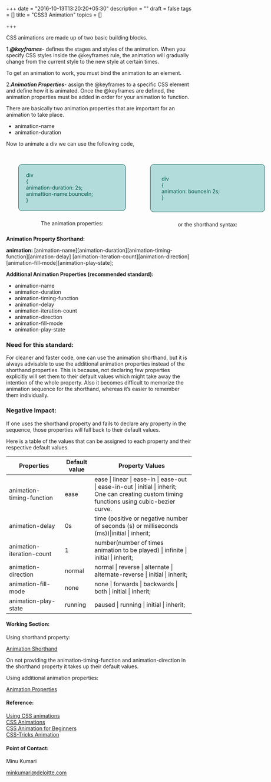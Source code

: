 +++
date = "2016-10-13T13:20:20+05:30"
description = ""
draft = false
tags = []
title = "CSS3 Animation"
topics = []

+++


<p>CSS animations are made up of two basic building blocks.</p>

<p> 1.<strong><i>@keyframes</i></strong>- defines the stages and styles of the animation. When you specify CSS styles inside the @keyframes rule, the animation will gradually change from the current style to the new style at certain times.
</p><p>To get an animation to work, you must bind the animation to an element.</p>

<p>2.<strong><i>Animation Properties</i></strong>- assign the @keyframes to a specific CSS element and define how it is animated.
Once the @keyframes are defined, the animation properties must be added in order for your animation to function.<p>

<p>There are basically two animation properties that are important for an animation to take place.</p>
    <ul>
        <li>animation-name</li>
        <li>animation-duration</li>
    </ul>
<p>Now to animate a div we can use the following code,</p>

<div style="display: flex;">
<div style="text-align:center;padding: 5px;margin:3px;">
<div class="prop">
  div<br/>
    {<br/>
    animation-duration: 2s;<br/>
    animattion-name:bounceIn;<br/>
  }
</div>
<figcaption>The animation properties:</figcaption>
</div>
<div style="text-align:center;padding: 5px;margin:3px;">
  <div class="prop" style="padding:30px">
  div<br/> {<br/>
    animation: bounceIn 2s;<br/>
  }
  </div>    
<figcaption>or the shorthand syntax:</figcaption>
</div>
</div>

<p><strong>Animation Property Shorthand:</strong></p>
<p><strong>animation: </strong>[animation-name][animation-duration][animation-timing-function][animation-delay] [animation-iteration-count][animation-direction][animation-fill-mode][animation-play-state];</p>

<p><strong>Additional Animation Properties (recommended standard):</strong></p>
<ul>
  <li>animation-name</li>
  <li>animation-duration</li>
  <li>animation-timing-function</li>
  <li>animation-delay</li>
  <li>animation-iteration-count</li>
  <li>animation-direction</li>
  <li>animation-fill-mode</li>
  <li>animation-play-state</li>
</ul>

<h3>Need for this standard:</h3>

<p>For cleaner and faster code, one can use the animation shorthand, but it is always advisable to use the additional animation properties instead of the shorthand properties. This is because, not declaring few properties explicitly will set them to their default values which might take away the intention of the whole property. Also it becomes difficult to memorize the animation sequence for the shorthand, whereas it’s easier to remember them individually.</p>

<h3>Negative Impact:</h3>
<p>If one uses the shorthand property and fails to declare any property in the sequence, those properties will fall back to their default values.</p>
<p>Here is a table of the values that can be assigned to each property and their respective default values.</p>
<table>
  <thead>
    <tr>
      <th>Properties</th>
      <th>Default value</th>
      <th>Property Values</th>
    </tr>
  </thead>
<tbody>
  <tr>
    <td style="width:30%;">animation-timing-function</td>
    <td>ease</td>
    <td>ease | linear | ease-in | ease-out | ease-in-out | initial | inherit;
     One can creating custom timing functions using cubic-bezier curve.</td>
  </tr>
  <tr>
    <td>animation-delay</td>
    <td>0s</td>
    <td>time (positive or negative number of seconds (s) or milliseconds (ms))|initial | inherit;</td>
  </tr>
  <tr>
    <td>animation-iteration-count</td>
    <td>1</td>
    <td>number(number of times animation to be played) | infinite | initial | inherit;</td>
  </tr>
  <tr>
    <td>animation-direction</td>
    <td>normal</td>
    <td>normal | reverse | alternate | alternate-reverse | initial | inherit;</td>
  </tr>
  <tr>
    <td>animation-fill-mode</td>
    <td>none</td>
    <td>none | forwards | backwards | both | initial | inherit;</td>
  </tr>
    <tr>
    <td>animation-play-state</td>
    <td>running</td>
    <td>paused | running | initial | inherit;</td>
  </tr>
</tbody>
</table>

<h4>Working Section:</h4>
<p>Using shorthand property:</p>

<a href="https://jsbin.com/mopaze/2">Animation Shorthand</a>
<p>On not providing the animation-timing-function and animation-direction in the shorthand property it takes up their default values.</p>

<p>Using additional animation properties:</p>
<a href= "https://jsbin.com/ceqitov/4">Animation Properties</a>

<h4>Reference:</h4>
<a href="https://developer.mozilla.org/en-US/docs/Web/CSS/CSS_Animations/Using_CSS_animations#Defining_the_animation_sequence_using_keyframes">Using CSS animations</a><br>
<a href="https://www.w3.org/TR/css3-animations/#the-animation-shorthand-property-">CSS Animations</a><br>
<a href="https://robots.thoughtbot.com/css-animation-for-beginners">CSS Animation for Beginners</a><br>
<a href="https://css-tricks.com/almanac/properties/a/animation/">CSS-Tricks Animation</a>

<h4>Point of Contact:</h4>

<p>Minu Kumari</p>
<a href="mailto:minkumari@deloitte.com">minkumari@deloitte.com</a>

<style>
.prop {
    background-color:#B2DCDC;
    color:#005747;
    width: 250px;
    border: 1px solid;
    padding: 20px;
    margin: 25px;
    text-align: left;
    box-sizing: content-box;
    border-radius:10px;
    font-size:14px;
}
</style>
